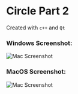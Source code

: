 # Circle Part 2
Created with `c++` and `Qt`

### Windows Screenshot:
![Mac Screenshot](https://github.com/dev-pos/SOFT336SL/blob/main/circle-P2/win-ss.png)

### MacOS Screenshot:
![Mac Screenshot](https://github.com/dev-pos/SOFT336SL/blob/main/circle-P2/mac-ss.png)
